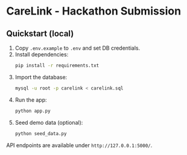 # CareLink - Hackathon Submission

## Quickstart (local)

1. Copy `.env.example` to `.env` and set DB credentials.
2. Install dependencies:
   ```bash
   pip install -r requirements.txt
   ```
3. Import the database:
   ```bash
   mysql -u root -p carelink < carelink.sql
   ```
4. Run the app:
   ```bash
   python app.py
   ```
5. Seed demo data (optional):
   ```bash
   python seed_data.py
   ```

API endpoints are available under `http://127.0.0.1:5000/`.
